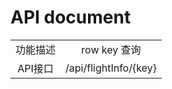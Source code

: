 # API document

|  |  |
|:--------:|:-----------------------------:|
| 功能描述 | row key 查询 |
| API接口  | /api/flightInfo/{key} |



